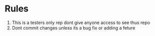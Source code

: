 # Rules

1. This is a testers only rep dont give anyone access to see thus repo
2. Dont commit changes unless its a bug fix or adding a feture
